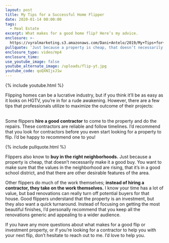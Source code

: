 ```yaml
---
layout: post
title: My Tips for a Successful Home Flipper
date: 2020-01-14 00:00:00
tags:
  - Real Estate
excerpt: What makes for a good home flip? Here’s my advice.
enclosure: >-
  https://vyralmarketing.s3.amazonaws.com/Dani+Antelo/2019/My+Tips+for+a+Successful+Home+Flipper.mp4
pullquote: 'Just because a property is cheap, that doesn’t necessarily make it a good buy.'
enclosure_type: video/mp4
enclosure_time:
use_youtube_image: false
youtube_alternate_image: /uploads/flip-yt.jpg
youtube_code: qoQXNIjxJ1w
---
```


{% include youtube.html %}

Flipping homes can be a lucrative industry, but if you think it’ll be as easy as it looks on HGTV, you’re in for a rude awakening. However, there are a few tips that professionals utilize to maximize the outcome of their projects:

<br>Some flippers **hire a good contractor** to come to the property and do the repairs. These contractors are reliable and follow timelines. I’d recommend that you look for contractors before you even start looking for a property to flip. I’d be happy to recommend one to you\!

{% include pullquote.html %}

Flippers also know to **buy in the right neighborhoods.** Just because a property is cheap, that doesn’t necessarily make it a good buy. You want to make sure that the values in the neighborhood are rising, that it’s in a good school district, and that there are other desirable features of the area.

Other flippers do much of the work themselves; **instead of hiring a contractor, they take on the work themselves.** I know your time has a lot of value, but bad renovations can really turn off potential buyers for that house. Good flippers understand that the property is an investment, but they also want a quick turnaround. Instead of focusing on getting the most beautiful finishes, I’d personally recommend that you keep all the renovations generic and appealing to a wider audience.

If you have any more questions about what makes for a good flip or investment property, or if you’re looking for a contractor to help you with your next flip, don’t hesitate to reach out to me. I’d love to help you.